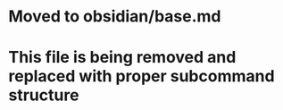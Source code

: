 # Moved to obsidian/base.md
# This file is being removed and replaced with proper subcommand structure
